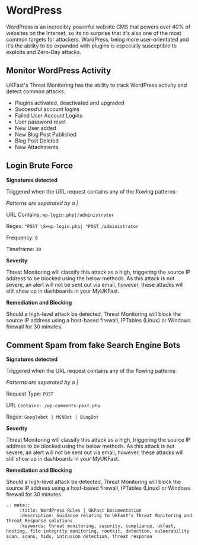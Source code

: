 
# WordPress

WordPress is an incredibly powerful website CMS that powers over 40% of websites on the Internet, so its no surprise that it's also one of the most common targets for attackers. WordPress, being more user-orientated and it's the ability to be expanded with plugins is especially susceptible to exploits and Zero-Day attacks. 

## Monitor WordPress Activity

UKFast's Threat Monitoring has the ability to track WordPress activity and detect common attacks.

* Plugins activated, deactivated and upgraded
* Successful account logins
* Failed User Account Logins
* User password reset
* New User added
* New Blog Post Published
* Blog Post Deleted
* New Attachments

## Login Brute Force

**Signatures detected**

Triggered when the URL request contains any of the flowing patterns:

*Patterns are separated by a |*

URL Contains: ```wp-login.php|/administrator```

Regex: ```"POST \S+wp-login.php| "POST /administrator```

Frequency: ```8```

Timeframe: ```30```

**Severity**

Threat Monitoring will classify this attack as a high, triggering the source IP address to be blocked using the below methods. As this attack is not severe, an alert will not be sent out via email, however, these attacks will still show up in dashboards in your MyUKFast.

**Remediation and Blocking**

Should a high-level attack be detected, Threat Monitoring will block the source IP address using a host-based firewall, IPTables (Linux) or Windows firewall for 30 minutes.

## Comment Spam from fake Search Engine Bots

**Signatures detected**

Triggered when the URL request contains any of the flowing patterns:

*Patterns are separated by a |*

Request Type: ```POST```

URL ```Contains: /wp-comments-post.php```

Regex: ```Googlebot | MSNBot | BingBot```
 
**Severity**

Threat Monitoring will classify this attack as a high, triggering the source IP address to be blocked using the below methods. As this attack is not severe, an alert will not be sent out via email, however, these attacks will still show up in dashboards in your MyUKFast.

**Remediation and Blocking**

Should a high-level attack be detected, Threat Monitoring will block the source IP address using a host-based firewall, IPTables (Linux) or Windows firewall for 30 minutes.


```eval_rst
.. meta::
     :title: WordPress Rules | UKFast Documentation
     :description: Guidance relating to UKFast's Threat Monitoring and Threat Response solutions
     :keywords: threat monitoring, security, compliance, ukfast, hosting, file integrity monitoring, rootkit, detection, vulnerability scan, scans, hids, intrusion detection, threat response
```
